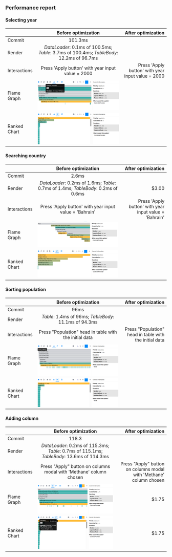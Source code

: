### Performance report

#### Selecting year

|              |                                   Before optimization                                    |                                After optimization |
| :----------- | :--------------------------------------------------------------------------------------: | ------------------------------------------------: |
| Commit       |                                         101.3ms                                          |                                                   |
| Render       | _DataLoader_: 0.1ms of 100.5ms; _Table_: 3.7ms of 100.4ms; _TableBody_: 12.2ms of 96.7ms |                                                   |
| Interactions |                    Press 'Apply button' with year input value = 2000                     | Press 'Apply button' with year input value = 2000 |
| Flame Graph  |                                 ![alt text](image-6.png)                                 |                                                   |
| Ranked Chart |                                 ![alt text](image-7.png)                                 |                                                   |

#### Searching country

|              |                                Before optimization                                 |                                     After optimization |
| :----------- | :--------------------------------------------------------------------------------: | -----------------------------------------------------: |
| Commit       |                                       2.6ms                                        |                                                        |
| Render       | _DataLoader_: 0.2ms of 1.6ms; _Table_: 0.7ms of 1.4ms; _TableBody_: 0.2ms of 0.6ms |                                                  $3.00 |
| Interactions |               Press 'Apply button' with year input value = 'Bahrain'               | Press 'Apply button' with year input value = 'Bahrain' |
| Flame Graph  |                              ![alt text](image-4.png)                              |                                                        |
| Ranked Chart |                              ![alt text](image-5.png)                              |                                                        |

#### Sorting population

|              |                  Before optimization                   |                                     After optimization |
| :----------- | :----------------------------------------------------: | -----------------------------------------------------: |
| Commit       |                          96ms                          |                                                        |
| Render       | _Table_: 1.4ms of 96ms; _TableBody_: 11.1ms of 94.3ms  |                                                        |
| Interactions | Press "Population" head in table with the initial data | Press "Population" head in table with the initial data |
| Flame Graph  |                ![alt text](image-2.png)                |                                                        |
| Ranked Chart |                ![alt text](image-3.png)                |                                                        |

#### Adding column

|              |                                    Before optimization                                    |                                                 After optimization |
| :----------- | :---------------------------------------------------------------------------------------: | -----------------------------------------------------------------: |
| Commit       |                                           118.3                                           |                                                                    |
| Render       | _DataLoader_: 0.2ms of 115.3ms; _Table_: 0.7ms of 115.1ms; _TableBody_: 13.6ms of 114.3ms |                                                                    |
| Interactions |            Press "Apply" button on columns modal with 'Methane' column chosen             | Press "Apply" button on columns modal with 'Methane' column chosen |
| Flame Graph  |                                 ![alt text](image-1.png)                                  |                                                              $1.75 |
| Ranked Chart |                                  ![alt text](image.png)                                   |                                                              $1.75 |

